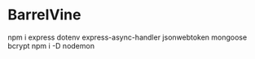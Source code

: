 # BarrelVine

npm i express dotenv express-async-handler jsonwebtoken mongoose bcrypt
npm i -D nodemon
